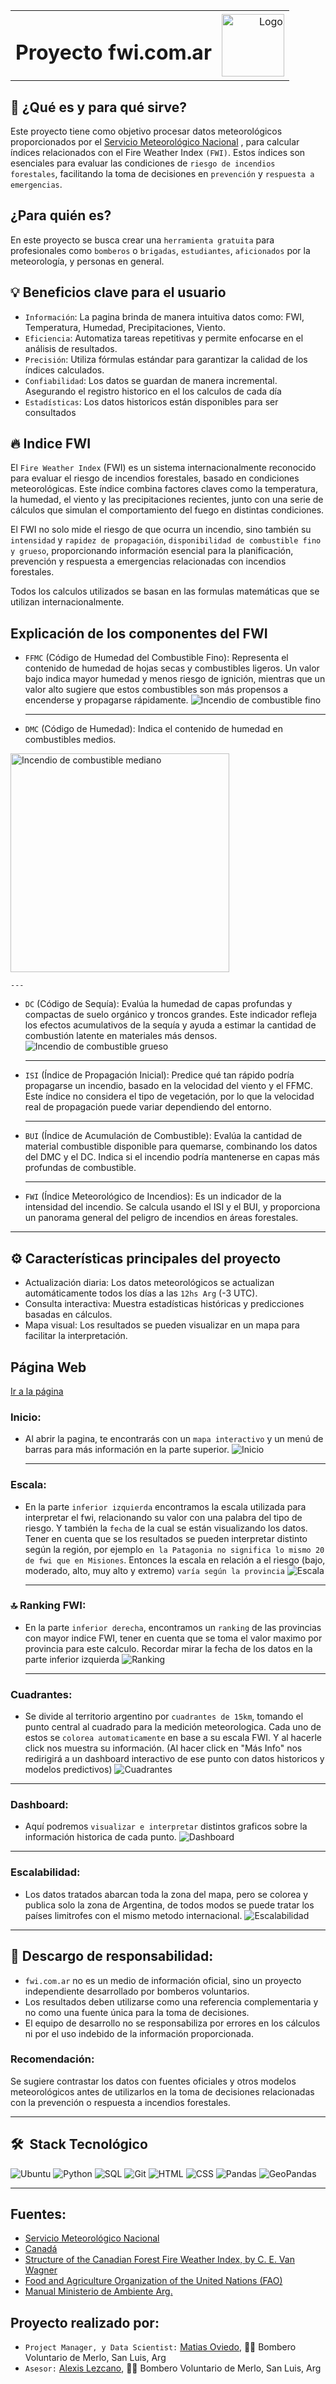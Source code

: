 <table>
<tr>
<td><h1>Proyecto fwi.com.ar</h1></td>
<td align="right"><img src="images/fire.png" alt="Logo" width="100"></td>
</tr>
</table>


## 👀 ¿Qué es y para qué sirve? 
Este proyecto tiene como objetivo procesar datos meteorológicos proporcionados por el [Servicio Meteorológico Nacional](https://www.smn.gob.ar/) , para calcular índices relacionados con el Fire Weather Index `(FWI)`. Estos índices son esenciales para evaluar las condiciones de `riesgo de incendios forestales`, facilitando la toma de decisiones en `prevención` y `respuesta a emergencias`.

## ¿Para quién es? 
En este proyecto se busca crear una `herramienta gratuita` para profesionales como `bomberos` o `brigadas`, `estudiantes`, `aficionados` por la meteorología, y personas en general.

## 💡 Beneficios clave para el usuario 
* `Información`: La pagina brinda de manera intuitiva datos como: FWI, Temperatura, Humedad, Precipitaciones, Viento.    
* `Eficiencia`: Automatiza tareas repetitivas y permite enfocarse en el análisis de resultados.
* `Precisión`: Utiliza fórmulas estándar para garantizar la calidad de los índices calculados.
* `Confiabilidad`: Los datos se guardan de manera incremental. Asegurando el registro historico en el los calculos de cada día
* `Estadísticas`: Los datos historicos están disponibles para ser consultados

## 🔥 Indice FWI 
El `Fire Weather Index` (FWI) es un sistema internacionalmente reconocido para evaluar el riesgo de incendios forestales, basado en condiciones meteorológicas. Este índice combina factores claves como la temperatura, la humedad, el viento y las precipitaciones recientes, junto con una serie de cálculos que simulan el comportamiento del fuego en distintas condiciones.

El FWI no solo mide el riesgo de que ocurra un incendio, sino también su `intensidad` y `rapidez de propagación`, `disponibilidad de combustible fino y grueso`, proporcionando información esencial para la planificación, prevención y respuesta a emergencias relacionadas con incendios forestales.

Todos los calculos utilizados se basan en las formulas matemáticas que se utilizan internacionalmente.

## Explicación de los componentes del FWI

* `FFMC` (Código de Humedad del Combustible Fino): Representa el contenido de humedad de hojas secas y combustibles ligeros. Un valor bajo indica mayor humedad y menos riesgo de ignición, mientras que un valor alto sugiere que estos combustibles son más propensos a encenderse y propagarse rápidamente.
![Incendio de combustible fino](/images/IF_Merlo_comb_fino.jpg)

    ---

* `DMC` (Código de Humedad): Indica el contenido de humedad en combustibles medios.
<img src="images/IF_Merlo_comb_mediano.jpg" alt="Incendio de combustible mediano" width="350">

    ---

* `DC` (Código de Sequía): Evalúa la humedad de capas profundas y compactas de suelo orgánico y troncos grandes. Este indicador refleja los efectos acumulativos de la sequía y ayuda a estimar la cantidad de combustión latente en materiales más densos.
![Incendio de combustible grueso](/images/IF_com_grueso.jpg)

    ---
* `ISI` (Índice de Propagación Inicial): Predice qué tan rápido podría propagarse un incendio, basado en la velocidad del viento y el FFMC. Este índice no considera el tipo de vegetación, por lo que la velocidad real de propagación puede variar dependiendo del entorno.

    ---
* `BUI` (Índice de Acumulación de Combustible): Evalúa la cantidad de material combustible disponible para quemarse, combinando los datos del DMC y el DC. Indica si el incendio podría mantenerse en capas más profundas de combustible.

    ---
* `FWI` (Índice Meteorológico de Incendios): Es un indicador de la intensidad del incendio. Se calcula usando el ISI y el BUI, y proporciona un panorama general del peligro de incendios en áreas forestales.

---

## ⚙ Características principales del proyecto 
* Actualización diaria: Los datos meteorológicos se actualizan automáticamente todos los días a las `12hs Arg` (-3 UTC).
* Consulta interactiva: Muestra estadísticas históricas y predicciones basadas en cálculos.
* Mapa visual: Los resultados se pueden visualizar en un mapa para facilitar la interpretación.

## Página Web
[Ir a la página](https://www.fwi.com.ar)

### Inicio:
* Al abrir la pagina, te encontrarás con un `mapa interactivo` y un menú de barras para más información en la parte superior.
    ![Inicio](/images/pag_home.png)

    ---

### Escala: 
* En la parte `inferior izquierda` encontramos la escala utilizada para interpretar el fwi, relacionando su valor con una palabra del tipo de riesgo. Y también la `fecha` de la cual se están visualizando los datos.
Tener en cuenta que se los resultados se pueden interpretar distinto según la región, por ejemplo `en la Patagonia no significa lo mismo 20 de fwi que en Misiones`. Entonces la escala en relación a el riesgo (bajo, moderado, alto, muy alto y extremo) `varía según la provincia`
    ![Escala](/images/pag_escala.png)

    ---

### 🔝 Ranking FWI: 
* En la parte `inferior derecha`, encontramos un `ranking` de las provincias con mayor indice FWI, tener en cuenta que se toma el valor maximo por provincia para este calculo. Recordar mirar la fecha de los datos en la parte inferior izquierda
    ![Ranking](/images/pag_ranking.png)

    ---

### Cuadrantes:
* Se divide al territorio argentino por `cuadrantes de 15km`, tomando el punto central al cuadrado para la medición meteorologica. Cada uno de estos se `colorea automaticamente` en base a su escala FWI. Y al hacerle click nos muestra su información. (Al hacer click en "Más Info" nos redirigirá a un dashboard interactivo de ese punto con datos historicos y modelos predictivos)
    ![Cuadrantes](/images/pag_cuadrante.png)

---

### Dashboard: 
* Aquí podremos `visualizar e interpretar` distintos graficos sobre la información historica de cada punto.
    ![Dashboard](/images/pag_dashboard.png)

---

### Escalabilidad:
* Los datos tratados abarcan toda la zona del mapa, pero se colorea y publica solo la zona de Argentina, de todos modos se puede tratar los países limitrofes con el mismo metodo internacional.
    ![Escalabilidad](/images/cobertura_smn.png)

___

## 📃 Descargo de responsabilidad: 

* `fwi.com.ar` no es un medio de información oficial, sino un proyecto independiente desarrollado por bomberos voluntarios.
* Los resultados deben utilizarse como una referencia complementaria y no como una fuente única para la toma de decisiones.
* El equipo de desarrollo no se responsabiliza por errores en los cálculos ni por el uso indebido de la información proporcionada.
### Recomendación:
Se sugiere contrastar los datos con fuentes oficiales y otros modelos meteorológicos antes de utilizarlos en la toma de decisiones relacionadas con la prevención o respuesta a incendios forestales.


---

## 🛠 &nbsp;Stack Tecnológico
![Ubuntu](https://img.shields.io/badge/-Ubuntu-E95422?style=flat&logo=python&logoColor=white)
![Python](https://img.shields.io/badge/-Python-3776AB?style=flat&logo=python&logoColor=white)
![SQL](https://img.shields.io/badge/-SQL-4479A1?style=flat&logo=mysql&logoColor=white)
![Git](https://img.shields.io/badge/-Git-F05032?style=flat&logo=git&logoColor=white)
![HTML](https://shields.io/badge/HTML-f06529?logo=html5&logoColor=white&labelColor=f06529)
![CSS](https://img.shields.io/badge/CSS-239120?&style=flat&logo=python&logoColor=white)
![Pandas](https://img.shields.io/badge/-Pandas-333333?style=flat&logo=pandas)
![GeoPandas](https://img.shields.io/static/v1?style=for-the-badge&message=GeoPandas&color=139C5A&style=flatlogo=GeoPandas&logoColor=FFFFFF&label=)

---

## Fuentes:
- [Servicio Meteorológico Nacional](https://www.smn.gob.ar/)
- [Canadá](https://cwfis.cfs.nrcan.gc.ca/background/summary/fwi)
- [Structure of the Canadian Forest Fire Weather Index, by
C. E. Van Wagner](https://citeseerx.ist.psu.edu/document?repid=rep1&type=pdf&doi=6eb255d878bc0cead1cac0b96304ed8980349042)
- [Food and Agriculture Organization of the United Nations (FAO)](https://www.fao.org/4/XII/0738-B3.htm)
- [Manual Ministerio de Ambiente Arg.](https://drive.google.com/file/d/115Ob64dnTYDipzYPPfd-J_sI5cE6y8qt/view?usp=sharing)

## Proyecto realizado por:
* `Project Manager, y Data Scientist:` [Matias Oviedo](https://github.com/matiasoviedo28), 👨‍🚒 Bombero Voluntario de Merlo, San Luis, Arg
* `Asesor:` [Alexis Lezcano](https://www.instagram.com/alexis.lezcano.794?igsh=Z3RrcWdnaTYxZHBo), 👨‍🚒 Bombero Voluntario de Merlo, San Luis, Arg
